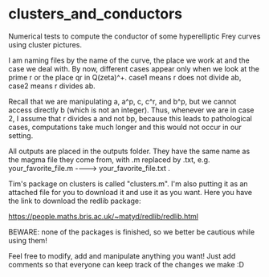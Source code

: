 # clusters_and_conductors
Numerical tests to compute the conductor of some hyperelliptic Frey curves using cluster pictures.

I am naming files by the name of the curve, the place we work at and the case we deal with.
By now, different cases appear only when we look at the prime r or the place qr in Q(zeta)^+.
  case1 means r does not divide ab,
  case2 means r divides ab.

Recall that we are manipulating a, a^p, c, c^r, and b^p, but we cannot access directly b (which is not an integer).
Thus, whenever we are in case 2, I assume that r divides a and not bp, because this leads to pathological cases, computations take much longer and this would not occur in our setting. 

All outputs are placed in the outputs folder. They have the same name as the magma file they come from, with .m replaced by .txt, e.g. your_favorite_file.m ----> your_favorite_file.txt .

Tim's package on clusters is called "clusters.m". I'm also putting it as an attached file for you to download it and use it as you want.
Here you have the link to download the redlib package: 

https://people.maths.bris.ac.uk/~matyd/redlib/redlib.html

BEWARE: none of the packages is finished, so we better be cautious while using them!

Feel free to modify, add and manipulate anything you want! Just add comments so that everyone can keep track of the changes we make :D
